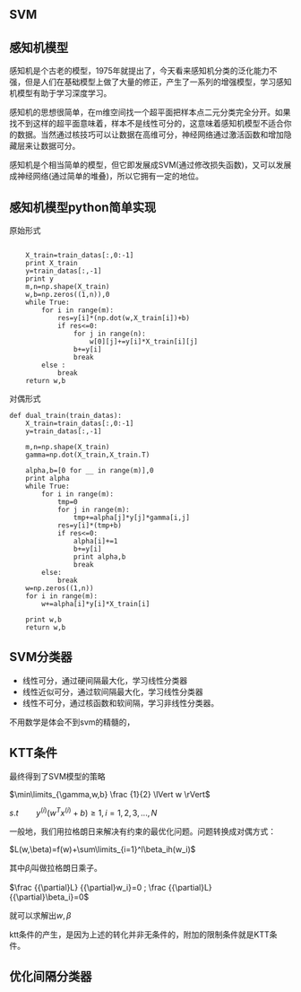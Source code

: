 ## SVM
## 感知机模型
感知机是个古老的模型，1975年就提出了，今天看来感知机分类的泛化能力不强，但是人们在基础模型上做了大量的修正，产生了一系列的增强模型，学习感知机模型有助于学习深度学习。

感知机的思想很简单，在m维空间找一个超平面把样本点二元分类完全分开。如果找不到这样的超平面意味着，样本不是线性可分的，这意味着感知机模型不适合你的数据。当然通过核技巧可以让数据在高维可分，神经网络通过激活函数和增加隐藏层来让数据可分。

感知机是个相当简单的模型，但它即发展成SVM(通过修改损失函数)，又可以发展成神经网络(通过简单的堆叠)，所以它拥有一定的地位。

## 感知机模型python简单实现
原始形式

```

    X_train=train_datas[:,0:-1]
    print X_train
    y=train_datas[:,-1]
    print y
    m,n=np.shape(X_train)
    w,b=np.zeros((1,n)),0
    while True:
        for i in range(m):
            res=y[i]*(np.dot(w,X_train[i])+b)
            if res<=0:
                for j in range(n):
                    w[0][j]+=y[i]*X_train[i][j]
                b+=y[i]
                break
        else :
            break
    return w,b
```


对偶形式


```
def dual_train(train_datas):
    X_train=train_datas[:,0:-1]
    y=train_datas[:,-1]

    m,n=np.shape(X_train)
    gamma=np.dot(X_train,X_train.T)

    alpha,b=[0 for __ in range(m)],0
    print alpha
    while True:
        for i in range(m):
            tmp=0
            for j in range(m):
                tmp+=alpha[j]*y[j]*gamma[i,j]
            res=y[i]*(tmp+b)
            if res<=0:
                alpha[i]+=1
                b+=y[i]
                print alpha,b
                break
        else:
            break
    w=np.zeros((1,n))
    for i in range(m):
        w+=alpha[i]*y[i]*X_train[i]

    print w,b
    return w,b
```

## SVM分类器

- 线性可分，通过硬间隔最大化，学习线性分类器
- 线性近似可分，通过软间隔最大化，学习线性分类器
- 线性不可分，通过核函数和软间隔，学习非线性分类器。

不用数学是体会不到svm的精髓的，


## KTT条件
最终得到了SVM模型的策略

$\min\limits_{\gamma,w,b} \frac {1}{2} \lVert w \rVert$


$s.t \qquad y^{(i)}(w^Tx^{(i)}+b)\geq 1 ,i=1,2,3,...,N$ 


一般地，我们用拉格朗日来解决有约束的最优化问题。问题转换成对偶方式：


$L(w,\beta)=f(w)+\sum\limits_{i=1}^l\beta_ih(w_i)$

其中$\beta_i$叫做拉格朗日乘子。

$\frac {{\partial}L}  {{\partial}w_i}=0 ; \frac {{\partial}L} {{\partial}\beta_i}=0$

就可以求解出$w,\beta$

ktt条件的产生，是因为上述的转化并非无条件的，附加的限制条件就是KTT条件。


## 优化间隔分类器



